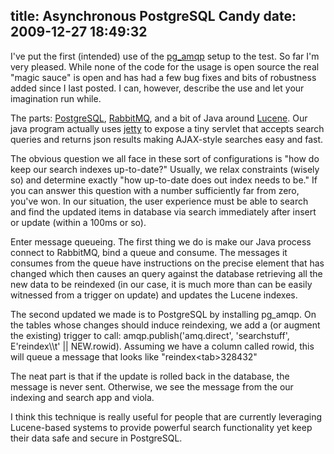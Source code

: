 title: Asynchronous PostgreSQL Candy
date: 2009-12-27 18:49:32
---

<p>I've put the first (intended) use of the <a href="http://labs.omniti.com/trac/pgsoltools/browser/trunk/contrib/pg_amqp">pg_amqp</a> setup to the test.  So far I'm very pleased.  While none of the code for the usage is open source the real "magic sauce" is open and has had a few bug fixes and bits of robustness added since I last posted. I can, however, describe the use and let your imagination run while.</p>

<p>The parts: <a href="http://www.postgresql.org/">PostgreSQL</a>, <a href="http://www.rabbitmq.com/">RabbitMQ</a>, and a bit of Java around <a href="http://lucene.apache.org">Lucene</a>.  Our java program actually uses <a href="http://www.mortbay.org/jetty/">jetty</a> to expose a tiny servlet that accepts search queries and returns json results making AJAX-style searches easy and fast.</p>

<p>The obvious question we all face in these sort of configurations is "how do keep our search indexes up-to-date?"  Usually, we relax constraints (wisely so) and determine exactly "how up-to-date does out index needs to be."  If you can answer this question with a number sufficiently far from zero, you've won.  In our situation, the user experience must be able to search and find the updated items in database via search immediately after insert or update (within a 100ms or so).</p>

<p>Enter message queueing.  The first thing we do is make our Java process connect to RabbitMQ, bind a queue and consume.  The messages it consumes from the queue have instructions on the precise element that has changed which then causes an query against the database retrieving all the new data to be reindexed (in our case, it is much more than can be easily witnessed from a trigger on update) and updates the Lucene indexes.</p>

<p>The second updated we made is to PostgreSQL by installing pg_amqp.  On the tables whose changes should induce reindexing, we add a (or augment the existing) trigger to call: amqp.publish('amq.direct', 'searchstuff', E'reindex\\t' || NEW.rowid).  Assuming we have a column called rowid, this will queue a message that looks like "reindex&lt;tab&gt;328432"</p>

<p>The neat part is that if the update is rolled back in the database, the message is never sent.  Otherwise, we see the message from the our indexing and search app and viola.</p>

<p>I think this technique is really useful for people that are currently leveraging Lucene-based systems to provide powerful search functionality yet keep their data safe and secure in PostgreSQL.</p>
